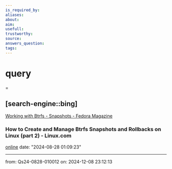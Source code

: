 ```yaml
---
is_required_by: 
aliases: 
about: 
aim: 
usefull: 
trustworthy: 
source: 
answers_question: 
tags:
---
```

# query
=


## [search-engine::bing]
[Working with Btrfs - Snapshots - Fedora Magazine](https://fedoramagazine.org/working-with-btrfs-snapshots/)


### How to Create and Manage Btrfs Snapshots and Rollbacks on Linux (part 2) - Linux.com
[online](https://www.linux.com/training-tutorials/how-create-and-manage-btrfs-snapshots-and-rollbacks-linux-part-2/)
date: "2024-08-28 01:09:23"
___
from: Qs24-0828-010012 on: 2024-12-08 23:12:13